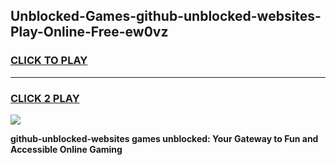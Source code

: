 
## Unblocked-Games-github-unblocked-websites-Play-Online-Free-ew0vz
<h3>
<a href="https://premium76.site?title=github-unblocked-websites&ref=26A">CLICK TO PLAY</a></h3>
<hr>

<h3>
<a href="https://premium76.site?title=github-unblocked-websites&ref=26A">CLICK 2 PLAY</a>
  
</h3>

<a href="https://premium76.site?title=github-unblocked-websites&ref=26A"><img src="https://clearcache.store/games.png"></a>


**github-unblocked-websites games unblocked: Your Gateway to Fun and Accessible Online Gaming**
